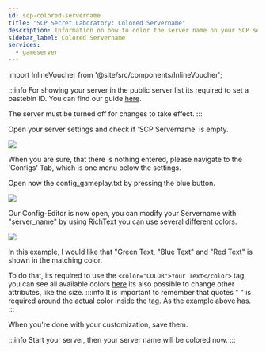 ```yaml
---
id: scp-colored-servername
title: "SCP Secret Laboratory: Colored Servername"
description: Information on how to color the server name on your SCP server from ZAP-Hosting - ZAP-Hosting.com documentation
sidebar_label: Colored Servername
services:
  - gameserver
---
```


import InlineVoucher from '@site/src/components/InlineVoucher';

:::info
For showing your server in the public server list its required to set a pastebin ID. You can find our guide [here](scp-pastebin.md).

The server must be turned off for changes to take effect.
:::

<InlineVoucher />

Open your server settings and check if 'SCP Servername' is empty.

![](https://screensaver01.zap-hosting.com/index.php/s/Y9BXkJnBGXy3jWP/preview)

When you are sure, that there is nothing entered, please navigate to the 'Configs' Tab, which is one menu below the settings.

Open now the config_gameplay.txt by pressing the blue button.

![](https://screensaver01.zap-hosting.com/index.php/s/FAm8KQfAonpTWp2/preview)

Our Config-Editor is now open, you can modify your Servername with "server_name" by using [RichText](https://docs.unity3d.com/Packages/com.unity.ugui@1.0/manual/StyledText.html) you can use several different colors.

![](https://screensaver01.zap-hosting.com/index.php/s/jebLtwqZToWJ27C/preview)

In this example, I would like that "Green Text, "Blue Text" and "Red Text" is shown in the matching color.

To do that, its required to use the `<color="COLOR">Your Text</color>` tag, you can see all available colors [here](https://docs.unity3d.com/Packages/com.unity.ugui@1.0/manual/StyledText.html) its also possible to change other attributes, like the size.
:::info
It is important to remember that quotes " " is required around the actual color inside the tag. As the example above has.
:::

When you're done with your customization, save them.

:::info
Start your server, then your server name will be colored now.
:::
